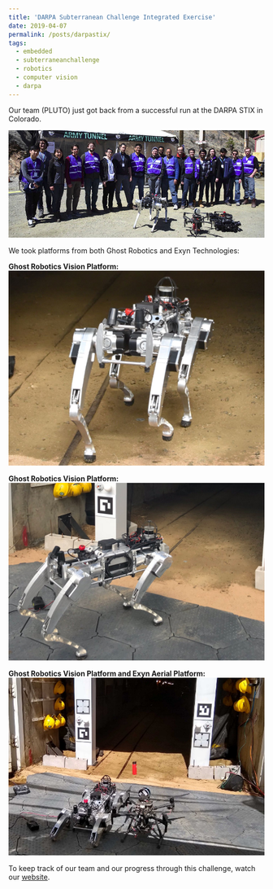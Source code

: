 ```yaml
---
title: 'DARPA Subterranean Challenge Integrated Exercise'
date: 2019-04-07
permalink: /posts/darpastix/
tags:
  - embedded
  - subterraneanchallenge
  - robotics
  - computer vision
  - darpa
---
```


Our team (PLUTO) just got back from a successful run at the DARPA STIX in Colorado. 

![TEAM](/images/stixteam.jpg)

We took platforms from both Ghost Robotics and Exyn Technologies:

**Ghost Robotics Vision Platform:**
![GhostRobotics1](/images/ghost_1.png)

**Ghost Robotics Vision Platform:**
![GhostRobotics2](/images/ghost_2.png)

**Ghost Robotics Vision Platform and Exyn Aerial Platform:**
![RobotTeam](/images/stix_platforms.png)

To keep track of our team and our progress through this challenge, watch our [website](https://pluto-subt.github.io/index.html).
